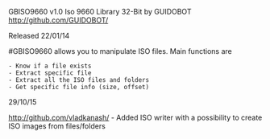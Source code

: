 GBISO9660 v1.0
Iso 9660 Library 32-Bit
by GUIDOBOT
http://github.com/GUIDOBOT/

Released 22/01/14

#GBISO9660 allows you to manipulate ISO files. 
Main functions are 

	- Know if a file exists
	- Extract specific file
	- Extract all the ISO files and folders
	- Get specific file info (size, offset)

29/10/15

http://github.com/vladkanash/
 	- Added ISO writer with a possibility to create ISO images from files/folders
